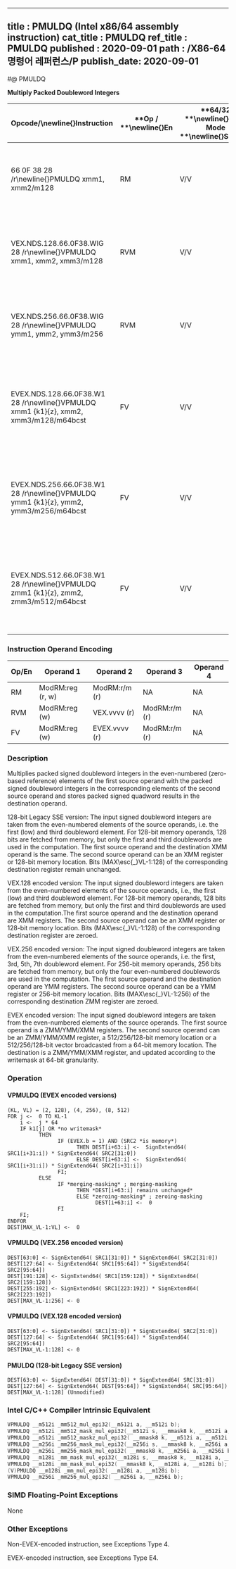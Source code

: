 ----------------------------
title : PMULDQ (Intel x86/64 assembly instruction)
cat_title : PMULDQ
ref_title : PMULDQ
published : 2020-09-01
path : /X86-64 명령어 레퍼런스/P
publish_date: 2020-09-01
----------------------------
#@ PMULDQ

**Multiply Packed Doubleword Integers**

|**Opcode/**\newline{}**Instruction**|**Op / **\newline{}**En**|**64/32 **\newline{}**bit Mode **\newline{}**Support**|**CPUID **\newline{}**Feature **\newline{}**Flag**|**Description**|
|------------------------------------|-------------------------|------------------------------------------------------|--------------------------------------------------|---------------|
|66 0F 38 28 /r\newline{}PMULDQ xmm1, xmm2/m128|RM|V/V|SSE4_1|Multiply packed signed doubleword integers in xmm1 by packed signed doubleword integers in xmm2/m128, and store the quadword results in xmm1.|
|VEX.NDS.128.66.0F38.WIG 28 /r\newline{}VPMULDQ xmm1, xmm2, xmm3/m128|RVM|V/V|AVX|Multiply packed signed doubleword integers in xmm2 by packed signed doubleword integers in xmm3/m128, and store the quadword results in xmm1.|
|VEX.NDS.256.66.0F38.WIG 28 /r\newline{}VPMULDQ ymm1, ymm2, ymm3/m256|RVM|V/V|AVX2|Multiply packed signed doubleword integers in ymm2 by packed signed doubleword integers in ymm3/m256, and store the quadword results in ymm1.|
|EVEX.NDS.128.66.0F38.W1 28 /r\newline{}VPMULDQ xmm1 {k1}{z}, xmm2, xmm3/m128/m64bcst|FV|V/V|AVX512VL\newline{}AVX512F|Multiply packed signed doubleword integers in xmm2 by packed signed doubleword integers in xmm3/m128/m64bcst, and store the quadword results in xmm1 using writemask k1.|
|EVEX.NDS.256.66.0F38.W1 28 /r\newline{}VPMULDQ ymm1 {k1}{z}, ymm2, ymm3/m256/m64bcst|FV|V/V|AVX512VL\newline{}AVX512F|Multiply packed signed doubleword integers in ymm2 by packed signed doubleword integers in ymm3/m256/m64bcst, and store the quadword results in ymm1 using writemask k1.|
|EVEX.NDS.512.66.0F38.W1 28 /r\newline{}VPMULDQ zmm1 {k1}{z}, zmm2, zmm3/m512/m64bcst|FV|V/V|AVX512F|Multiply packed signed doubleword integers in zmm2 by packed signed doubleword integers in zmm3/m512/m64bcst, and store the quadword results in zmm1 using writemask k1.|
### Instruction Operand Encoding


|Op/En|Operand 1|Operand 2|Operand 3|Operand 4|
|-----|---------|---------|---------|---------|
|RM|ModRM:reg (r, w)|ModRM:r/m (r)|NA|NA|
|RVM|ModRM:reg (w)|VEX.vvvv (r)|ModRM:r/m (r)|NA|
|FV|ModRM:reg (w)|EVEX.vvvv (r)|ModRM:r/m (r)|NA|
### Description


Multiplies packed signed doubleword integers in the even-numbered (zero-based reference) elements of the first source operand with the packed signed doubleword integers in the corresponding elements of the second source operand and stores packed signed quadword results in the destination operand. 

128-bit Legacy SSE version: The input signed doubleword integers are taken from the even-numbered elements of the source operands, i.e. the first (low) and third doubleword element. For 128-bit memory operands, 128 bits are fetched from memory, but only the first and third doublewords are used in the computation. The first source operand and the destination XMM operand is the same. The second source operand can be an XMM register or 128-bit memory location. Bits (MAX\esc{_}VL-1:128) of the corresponding destination register remain unchanged.

VEX.128 encoded version: The input signed doubleword integers are taken from the even-numbered elements of the source operands, i.e., the first (low) and third doubleword element. For 128-bit memory operands, 128 bits are fetched from memory, but only the first and third doublewords are used in the computation.The first source operand and the destination operand are XMM registers. The second source operand can be an XMM register or 128-bit memory location. Bits (MAX\esc{_}VL-1:128) of the corresponding destination register are zeroed.

VEX.256 encoded version: The input signed doubleword integers are taken from the even-numbered elements of the source operands, i.e. the first, 3rd, 5th, 7th doubleword element. For 256-bit memory operands, 256 bits are fetched from memory, but only the four even-numbered doublewords are used in the computation. The first source operand and the destination operand are YMM registers. The second source operand can be a YMM register or 256-bit memory location. Bits (MAX\esc{_}VL-1:256) of the corresponding destination ZMM register are zeroed.



EVEX encoded version: The input signed doubleword integers are taken from the even-numbered elements of the source operands. The first source operand is a ZMM/YMM/XMM registers. The second source operand can be an ZMM/YMM/XMM register, a 512/256/128-bit memory location or a 512/256/128-bit vector broadcasted from a 64-bit memory location. The destination is a ZMM/YMM/XMM register, and updated according to the writemask at 64-bit granularity. 


### Operation
#### VPMULDQ (EVEX encoded versions)
```info-verb
(KL, VL) = (2, 128), (4, 256), (8, 512)
FOR j <-  0 TO KL-1
    i <-  j * 64
    IF k1[j] OR *no writemask*
          THEN 
                IF (EVEX.b = 1) AND (SRC2 *is memory*)
                      THEN DEST[i+63:i] <-  SignExtend64( SRC1[i+31:i]) * SignExtend64( SRC2[31:0])
                      ELSE DEST[i+63:i] <-  SignExtend64( SRC1[i+31:i]) * SignExtend64( SRC2[i+31:i])
                FI;
          ELSE 
                IF *merging-masking* ; merging-masking
                      THEN *DEST[i+63:i] remains unchanged*
                      ELSE *zeroing-masking* ; zeroing-masking
                            DEST[i+63:i] <-  0
                FI
    FI;
ENDFOR
DEST[MAX_VL-1:VL] <-  0
```
#### VPMULDQ (VEX.256 encoded version)
```info-verb
DEST[63:0] <- SignExtend64( SRC1[31:0]) * SignExtend64( SRC2[31:0])
DEST[127:64] <- SignExtend64( SRC1[95:64]) * SignExtend64( SRC2[95:64])
DEST[191:128] <- SignExtend64( SRC1[159:128]) * SignExtend64( SRC2[159:128])
DEST[255:192] <- SignExtend64( SRC1[223:192]) * SignExtend64( SRC2[223:192])
DEST[MAX_VL-1:256] <- 0
```
#### VPMULDQ (VEX.128 encoded version)
```info-verb
DEST[63:0] <- SignExtend64( SRC1[31:0]) * SignExtend64( SRC2[31:0])
DEST[127:64] <- SignExtend64( SRC1[95:64]) * SignExtend64( SRC2[95:64])
DEST[MAX_VL-1:128] <- 0
```
#### PMULDQ (128-bit Legacy SSE version)
```info-verb
DEST[63:0] <- SignExtend64( DEST[31:0]) * SignExtend64( SRC[31:0])
DEST[127:64] <- SignExtend64( DEST[95:64]) * SignExtend64( SRC[95:64])
DEST[MAX_VL-1:128] (Unmodified)
```

### Intel C/C++ Compiler Intrinsic Equivalent

```cpp
VPMULDQ __m512i _mm512_mul_epi32(__m512i a, __m512i b);
VPMULDQ __m512i _mm512_mask_mul_epi32(__m512i s, __mmask8 k, __m512i a, __m512i b);
VPMULDQ __m512i _mm512_maskz_mul_epi32( __mmask8 k, __m512i a, __m512i b);
VPMULDQ __m256i _mm256_mask_mul_epi32(__m256i s, __mmask8 k, __m256i a, __m256i b);
VPMULDQ __m256i _mm256_mask_mul_epi32( __mmask8 k, __m256i a, __m256i b);
VPMULDQ __m128i _mm_mask_mul_epi32(__m128i s, __mmask8 k, __m128i a, __m128i b);
VPMULDQ __m128i _mm_mask_mul_epi32( __mmask8 k, __m128i a, __m128i b);
(V)PMULDQ __m128i _mm_mul_epi32( __m128i a, __m128i b);
VPMULDQ __m256i _mm256_mul_epi32( __m256i a, __m256i b);
```
### SIMD Floating-Point Exceptions


None

### Other Exceptions


Non-EVEX-encoded instruction, see Exceptions Type 4.

EVEX-encoded instruction, see Exceptions Type E4.

